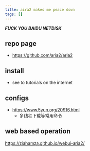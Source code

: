 ```yaml
---
title: aira2 makes me peace down
tags: []
---
```


***FUCK YOU BAIDU NETDISK***



## repo page
- https://github.com/aria2/aria2


## install 
- see to tutorials on the internet


## configs
- https://www.5yun.org/20916.html
	- 多线程下载等常用命令


## web based operation
https://ziahamza.github.io/webui-aria2/




